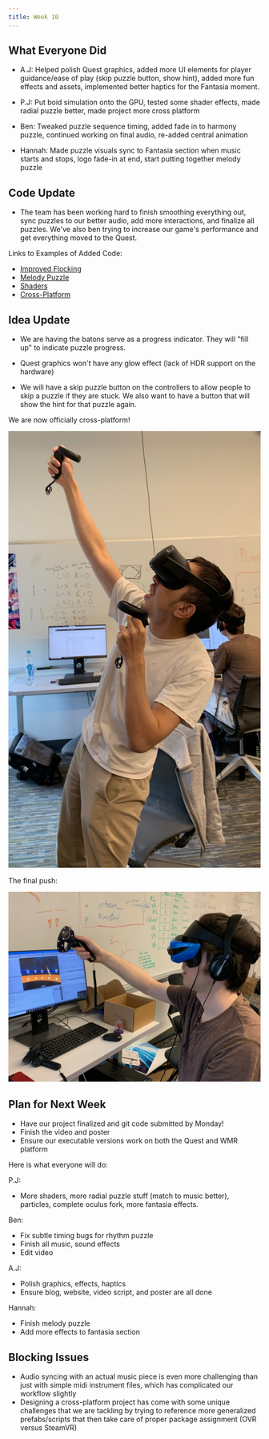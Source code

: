 ```yaml
---
title: Week 10
---
```


## What Everyone Did
* A.J: Helped polish Quest graphics, added more UI elements for player guidance/ease of play (skip puzzle button, show hint), added more fun effects and assets, implemented better haptics for the Fantasia moment.

* P.J: Put boid simulation onto the GPU, tested some shader effects, made radial puzzle better, made project more cross platform

* Ben: Tweaked puzzle sequence timing, added fade in to harmony puzzle, continued working on final audio, re-added central animation

* Hannah: Made puzzle visuals sync to Fantasia section when music starts and stops, logo fade-in at end, start putting together melody puzzle

## Code Update
* The team has been working hard to finish smoothing everything out, sync puzzles to our better audio, add more interactions, and finalize all puzzles. We've also ben trying to increase our game's performance and get everything moved to the Quest.

Links to Examples of Added Code:
* [Improved Flocking](https://github.com/UWRealityLab/vrcapstone19sp-team7/tree/master/PhantasiaConductor/Assets/Scripts/Boids)
* [Melody Puzzle](https://github.com/UWRealityLab/vrcapstone19sp-team7/tree/master/PhantasiaConductor/Assets/Scripts/MelodyPuzzle.cs)
* [Shaders](https://github.com/UWRealityLab/vrcapstone19sp-team7/tree/master/PhantasiaConductor/Assets/Shaders)
* [Cross-Platform](https://github.com/UWRealityLab/vrcapstone19sp-team7/tree/master/PhantasiaConductor/Assets/Scripts/CrossPlatform)


## Idea Update
* We are having the batons serve as a progress indicator. They will "fill up" to indicate puzzle progress.

* Quest graphics won't have any glow effect (lack of HDR support on the hardware)

* We will have a skip puzzle button on the controllers to allow people to skip a puzzle if they are stuck. We also want to have a button that will show the hint for that puzzle again.

We are now officially cross-platform!

![PJ Quest](../assets/pjquest.JPG)

The final push:

![Harmony puzzle](../assets/ben_harmony1.JPG)


## Plan for Next Week

* Have our project finalized and git code submitted by Monday!
* Finish the video and poster
* Ensure our executable versions work on both the Quest and WMR platform

Here is what everyone will do:

P.J: 
* More shaders, more radial puzzle stuff (match to music better), particles, complete oculus fork, more fantasia effects.


Ben:
* Fix subtle timing bugs for rhythm puzzle
* Finish all music, sound effects
* Edit video

A.J:
* Polish graphics, effects, haptics
* Ensure blog, website, video script, and poster are all done

Hannah:
* Finish melody puzzle 
* Add more effects to fantasia section 


## Blocking Issues
* Audio syncing with an actual music piece is even more challenging than just with simple midi instrument files, which has complicated our workflow slightly
* Designing a cross-platform project has come with some unique challenges that we are tackling by trying to reference more generalized prefabs/scripts that then take care of proper package assignment (OVR versus SteamVR)
